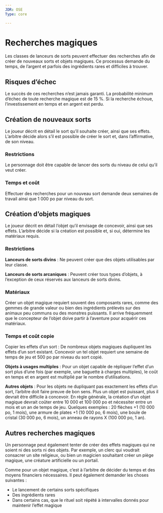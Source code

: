 ```yaml
---
JDR: OSE
Type: core

---
```

# Recherches magiques

Les classes de lanceurs de sorts peuvent effectuer des recherches afin de créer de nouveaux sorts et objets magiques. Ce processus demande du temps, de l’argent et parfois des ingrédients rares et difficiles à trouver.

## Risques d’échec
Le succès de ces recherches n’est jamais garanti. La probabilité minimum d’échec de toute recherche magique est de 15 %. Si la recherche échoue, l’investissement en temps et en argent est perdu.

## Création de nouveaux sorts
Le joueur décrit en détail le sort qu’il souhaite créer, ainsi que ses effets. L’arbitre décide alors s’il est possible de créer le sort et, dans l’affirmative, de son niveau.

### Restrictions
Le personnage doit être capable de lancer des sorts du niveau de celui qu’il veut créer.

### Temps et coût
Effectuer des recherches pour un nouveau sort demande deux semaines de travail ainsi que 1 000 po par niveau du sort.

## Création d’objets magiques
Le joueur décrit en détail l’objet qu’il envisage de concevoir, ainsi que ses effets. L’arbitre décide si la création est possible et, si oui, détermine les matériaux requis.

### Restrictions
**Lanceurs de sorts divins** : Ne peuvent créer que des objets utilisables par leur classe.

**Lanceurs de sorts arcaniques** : Peuvent créer tous types d’objets, à l’exception de ceux réservés aux lanceurs de sorts divins.

### Matériaux
Créer un objet magique requiert souvent des composants rares, comme des gemmes de grande valeur ou bien des ingrédients prélevés sur des animaux peu communs ou des monstres puissants. Il arrive fréquemment que le concepteur de l’objet doive partir à l’aventure pour acquérir ces matériaux.

### Temps et coût copie
Copier les effets d’un sort : De nombreux objets magiques dupliquent les effets d’un sort existant. Concevoir un tel objet requiert une semaine de temps de jeu et 500 po par niveau du sort copié.

**Objets à usages multiples** : Pour un objet capable de répliquer l’effet d’un sort plus d’une fois (par exemple, une baguette à charges multiples), le coût en temps et en argent est multiplié par le nombre d’utilisations.

**Autres objets** : Pour les objets ne dupliquant pas exactement les effets d’un sort, l’arbitre doit faire preuve de bon sens. Plus un objet est puissant, plus il devrait être difficile à concevoir. En règle générale, la création d’un objet magique devrait coûter entre 10 000 et 100 000 po et nécessiter entre un mois et un an de temps de jeu. Quelques exemples : 20 flèches +1 (10 000 po, 1 mois), une armure de plates +1 (10 000 po, 6 mois), une boule de cristal (30 000 po, 6 mois), un anneau de rayons X (100 000 po, 1 an).

## Autres recherches magiques
Un personnage peut également tenter de créer des effets magiques qui ne soient ni des sorts ni des objets. Par exemple, un clerc qui voudrait consacrer un site religieux, ou bien un magicien souhaitant créer un piège magique, une créature artificielle ou un portail.

Comme pour un objet magique, c’est à l’arbitre de décider du temps et des moyens financiers nécessaires. Il peut également demander les choses suivantes :

- Le lancement de certains sorts spécifiques
- Des ingrédients rares
- Dans certains cas, que le rituel soit répété à intervalles donnés pour maintenir l’effet magique